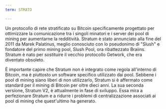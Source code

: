 ```yaml
---
term: STRATO

---
```

Un protocollo di rete stratificato su Bitcoin specificamente progettato per ottimizzare la comunicazione tra i singoli minatori e i server dei pool di mining per aumentarne la redditività. Stratum è stato annunciato alla fine del 2011 da Marek Palatinus, meglio conosciuto con lo pseudonimo di "Slush" e fondatore del primo mining pool, Slush Pool, ora ribattezzato Braiins. Stratum è nato per sostituire il vecchio protocollo Getwork, che era diventato obsoleto.

È importante capire che Stratum non è integrato come regola all'interno di Bitcoin, ma è piuttosto un software specifico utilizzato dai pool. Sebbene i pool di mining siano liberi di non utilizzarlo, Stratum si è affermato come standard per il mining di Bitcoin per oltre dieci anni. La sua seconda versione, Stratum V2, è attualmente in fase di sviluppo. Essa mira a perfezionare Stratum e a ridurre i problemi di centralizzazione associati ai pool di mining che quest'ultimo ha generato.